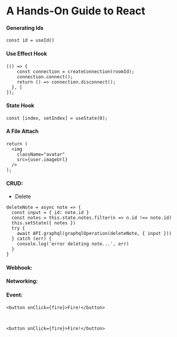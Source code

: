 # A Hands-On Guide to React


#### Generating Ids
```
const id = useId()
```


#### Use Effect Hook
 

```
(() => {
    const connection = createConnection(roomId);
    connection.connect();
    return () => connection.disconnect();
  }, [
]);
```




#### State Hook

```
const [index, setIndex] = useState(0);
```

#### A File Attach
```
return (
  <img
    className="avatar"
    src={user.imageUrl}
  />
);
```

#### CRUD:
- Delete
```
deleteNote = async note => {
  const input = { id: note.id }
  const notes = this.state.notes.filter(n => n.id !== note.id)
  this.setState({ notes })
  try {
    await API.graphql(graphqlOperation(deleteNote, { input }))
  } catch (err) {
    console.log('error deleting note...', err)
  }
}
```

#### Webhook:

#### Networking:

#### Event:

```
<button onClick={fire}>Fire!</button>

```

```


<button onClick={fire}>Fire!</button>

```
